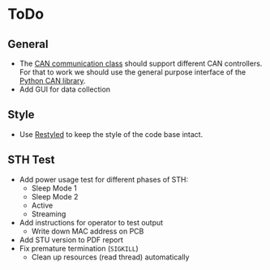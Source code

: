# ToDo

## General

- The [CAN communication class](../Network.py) should support different CAN controllers. For that to work we should use the general purpose interface of the [Python CAN library](https://python-can.readthedocs.io/).
- Add GUI for data collection

## Style

- Use [Restyled](https://restyled.io) to keep the style of the code base intact.

## STH Test

- Add power usage test for different phases of STH:
  - Sleep Mode 1
  - Sleep Mode 2
  - Active
  - Streaming
- Add instructions for operator to test output
  - Write down MAC address on PCB
- Add STU version to PDF report
- Fix premature termination (`SIGKILL`)
  - Clean up resources (read thread) automatically
